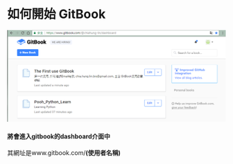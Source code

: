 # 如何開始 GitBook

![](/assets/2_0_dashboard.png)

#### 將會進入gitbook的dashboard介面中

其網址是www.gitbook.com/**\(使用者名稱\)**





